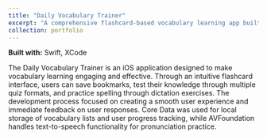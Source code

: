 ```yaml
---
title: "Daily Vocabulary Trainer"
excerpt: "A comprehensive flashcard-based vocabulary learning app built with Swift that helps users master new words through quizzes and spelling exercises<br/><img src='/images/vocabAppImage.png'>"
collection: portfolio
---
```


**Built with:** Swift, XCode

The Daily Vocabulary Trainer is an iOS application designed to make vocabulary learning engaging and effective. Through an intuitive flashcard interface, users can save bookmarks, test their knowledge through multiple quiz formats, and practice spelling through dictation exercises. The development process focused on creating a smooth user experience and immediate feedback on user responses. Core Data was used for local storage of vocabulary lists and user progress tracking, while AVFoundation handles text-to-speech functionality for pronunciation practice.